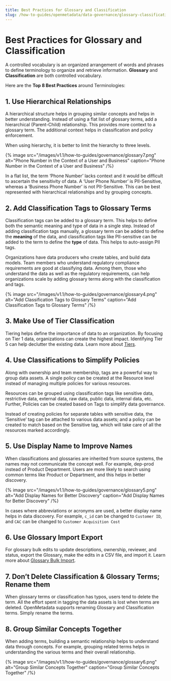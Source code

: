 ```yaml
---
title: Best Practices for Glossary and Classification
slug: /how-to-guides/openmetadata/data-governance/glossary-classification/best-practices
---
```


# Best Practices for Glossary and Classification

A controlled vocabulary is an organized arrangement of words and phrases to define terminology to organize and retrieve information. **Glossary** and **Classification** are both controlled vocabulary.

Here are the **Top 8 Best Practices** around Terminologies:

## 1. Use Hierarchical Relationships

A hierarchical structure helps in grouping similar concepts and helps in better understanding. Instead of using a flat list of glossary terms, add a hierarchical (Parent-Child) relationship. This provides more context to a glossary term. The additional context helps in classification and policy enforcement.

When using hierarchy, it is better to limit the hierarchy to three levels.

{% image
src="/images/v1.1/how-to-guides/governance/glossary7.png"
alt="Phone Number in the Context of a User and Business"
caption="Phone Number in the Context of a User and Business"
/%}

In a flat list, the term ‘Phone Number’ lacks context and it would be difficult to ascertain the sensitivity of data. A ‘User Phone Number’ is PII-Sensitive, whereas a ‘Business Phone Number’ is not PII-Sensitive. This can be best represented with hierarchical relationships and by grouping concepts.

## 2. Add Classification Tags to Glossary Terms

Classification tags can be added to a glossary term. This helps to define both the semantic meaning and type of data in a single step. Instead of adding classification tags manually, a glossary term can be added to define the **meaning** of the data, and classification tags like PII-sensitive can be added to the term to define the **type** of data. This helps to auto-assign PII tags.

Organizations have data producers who create tables, and build data models. Team members who understand regulatory compliance requirements are good at classifying data. Among them, those who understand the data as well as the regulatory requirements, can help organizations scale by adding glossary terms along with the classification and tags.

{% image
src="/images/v1.1/how-to-guides/governance/glossary4.png"
alt="Add Classification Tags to Glossary Terms"
caption="Add Classification Tags to Glossary Terms"
/%}

## 3. Make Use of Tier Classification

Tiering helps define the importance of data to an organization. By focusing on Tier 1 data, organizations can create the highest impact. Identifying Tier 5 can help declutter the existing data. Learn more about [Tiers](/how-to-guides/openmetadata/data-governance/glossary-classification/tiers). 

## 4. Use Classifications to Simplify Policies

Along with ownership and team membership, tags are a powerful way to group data assets. A single policy can be created at the Resource level instead of managing multiple policies for various resources. 

Resources can be grouped using classification tags like sensitive data, restrictive data, external data, raw data, public data, internal data, etc. Further, Policies can be created based on Tags to simplify data governance.

Instead of creating policies for separate tables with sensitive data, the ‘Sensitive’ tag can be attached to various data assets; and a policy can be created to match based on the Sensitive tag, which will take care of all the resources marked accordingly.

## 5. Use Display Name to Improve Names

When classifications and glossaries are inherited from source systems, the names may not communicate the concept well. For example, dep-prod instead of Product Department. Users are more likely to search using common terms like Product or Department, and this helps in better discovery.

{% image
src="/images/v1.1/how-to-guides/governance/glossary5.png"
alt="Add Display Names for Better Discovery"
caption="Add Display Names for Better Discovery"
/%}

In cases where abbreviations or acronyms are used, a better display name helps in data discovery. For example, `c_id` can be changed to `Customer ID`, and `CAC` can be changed to `Customer Acquisition Cost`

## 6. Use Glossary Import Export

For glossary bulk edits to update descriptions, ownership, reviewer, and status, export the Glossary, make the edits in a CSV file, and import it. Learn more about [Glossary Bulk Import](/how-to-guides/openmetadata/data-governance/glossary-classification/import-glossary).

## 7. Don’t Delete Classification & Glossary Terms;  Rename them

When glossary terms or classification has typos, users tend to delete the term. All the effort spent  in tagging the data assets is lost when terms are deleted. OpenMetadata supports renaming Glossary and Classification terms. Simply rename the terms.

## 8. Group Similar Concepts Together

When adding terms, building a semantic relationship helps to understand data through concepts. For example, grouping related terms helps in understanding the various terms and their overall relationship.

{% image
src="/images/v1.1/how-to-guides/governance/glossary6.png"
alt="Group Similar Concepts Together"
caption="Group Similar Concepts Together"
/%}